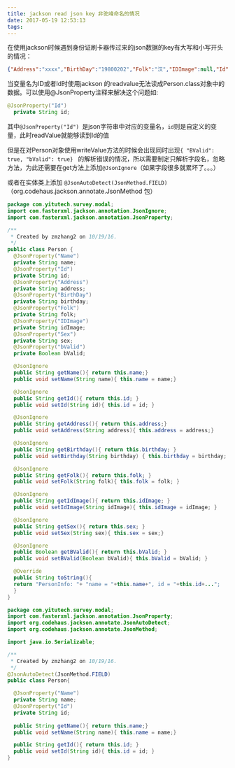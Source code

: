 ```yaml
---
title: jackson read json key 非驼峰命名的情况
date: 2017-05-19 12:53:13
tags:
---
```

在使用jackson时候遇到身份证刷卡器传过来的json数据的key有大写和小写开头的情况：
```json
{"Address":"xxxx","BirthDay":"19800202","Folk":"汉","IDImage":null,"Id":"310104198002027216","Name":"xx","Sex":"男","bValid":true,"strExpireData":"20350610","image":"base64jpg"}
```
当变量名为ID或者Id时使用jackson 的readvalue无法读成Person.class对象中的数据。可以使用@JsonProperty注释来解决这个问题如:
```java
@JsonProperty("Id")
  private String id;
```
其中`@JsonProperty("Id") `是json字符串中对应的变量名，`id`则是自定义的变量，此时readValue就能够读到Id的值

但是在对Person对象使用writeValue方法的时候会出现同时出现`{ "BValid": true, "bValid": true} ` 的解析错误的情况，所以需要制定只解析字段名，忽略方法，为此还需要在get方法上添加`@JsonIgnore`（如果字段很多就累坏了。。。）

或者在实体类上添加 `@JsonAutoDetect(JsonMethod.FIELD) `（org.codehaus.jackson.annotate.JsonMethod 包）

```java
package com.yitutech.survey.modal;
import com.fasterxml.jackson.annotation.JsonIgnore;
import com.fasterxml.jackson.annotation.JsonProperty;

/**
 * Created by zmzhang2 on 10/19/16.
 */
public class Person {
  @JsonProperty("Name")
  private String name;
  @JsonProperty("Id")
  private String id;
  @JsonProperty("Address")
  private String address;
  @JsonProperty("BirthDay")
  private String birthday;
  @JsonProperty("Folk")
  private String folk;
  @JsonProperty("IDImage")
  private String idImage;
  @JsonProperty("Sex")
  private String sex;
  @JsonProperty("bValid")
  private Boolean bValid;

  @JsonIgnore
  public String getName(){ return this.name;}
  public void setName(String name){ this.name = name;}

  @JsonIgnore
  public String getId(){ return this.id; }
  public void setId(String id){ this.id = id; }

  @JsonIgnore
  public String getAddress(){ return this.address;}
  public void setAddress(String address){ this.address = address;}

  @JsonIgnore
  public String getBirthday(){ return this.birthday; }
  public void setBirthday(String birthday) { this.birthday = birthday; }

  @JsonIgnore
  public String getFolk(){ return this.folk; }
  public void setFolk(String folk){ this.folk = folk; }

  @JsonIgnore
  public String getIdImage(){ return this.idImage; }
  public void setIdImage(String idImage){ this.idImage = idImage; }

  @JsonIgnore
  public String getSex(){ return this.sex; }
  public void setSex(String sex){ this.sex = sex;}

  @JsonIgnore
  public Boolean getBValid(){ return this.bValid; }
  public void setBValid(Boolean bValid){ this.bValid = bValid; }

  @Override
  public String toString(){
  return "PersonInfo: "+ "name = "+this.name+", id = "+this.id+...";
  }
}
```
```java
package com.yitutech.survey.modal;
import com.fasterxml.jackson.annotation.JsonProperty;
import org.codehaus.jackson.annotate.JsonAutoDetect;
import org.codehaus.jackson.annotate.JsonMethod;

import java.io.Serializable;

/**
 * Created by zmzhang2 on 10/19/16.
 */
@JsonAutoDetect(JsonMethod.FIELD)
public class Person{

  @JsonProperty("Name")
  private String name;
  @JsonProperty("Id")
  private String id;
  
  public String getName(){ return this.name;}
  public void setName(String name){ this.name = name;}

  public String getId(){ return this.id; }
  public void setId(String id){ this.id = id; }
}
```